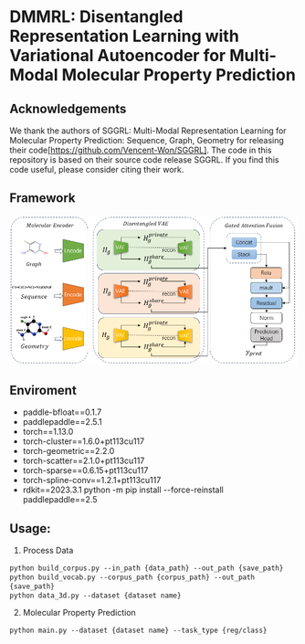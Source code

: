 # DMMRL: Disentangled Representation Learning with Variational Autoencoder for Multi-Modal Molecular Property Prediction

## Acknowledgements
We thank the authors of SGGRL: Multi-Modal Representation Learning for Molecular Property Prediction: Sequence, Graph, Geometry for releasing their code[https://github.com/Vencent-Won/SGGRL]. The code in this repository is based on their source code release SGGRL. If you find this code useful, please consider citing their work.

## Framework
![method](https://github.com/xulong0826/DMMRL/blob/main/DMMRL.png)

## Enviroment
- paddle-bfloat==0.1.7
- paddlepaddle==2.5.1
- torch==1.13.0
- torch-cluster==1.6.0+pt113cu117
- torch-geometric==2.2.0
- torch-scatter==2.1.0+pt113cu117
- torch-sparse==0.6.15+pt113cu117
- torch-spline-conv==1.2.1+pt113cu117
- rdkit==2023.3.1
python -m pip install --force-reinstall paddlepaddle==2.5
## Usage:

1. Process Data
```
python build_corpus.py --in_path {data_path} --out_path {save_path}
python build_vocab.py --corpus_path {corpus_path} --out_path {save_path}
python data_3d.py --dataset {dataset name}
```
2. Molecular Property Prediction
```
python main.py --dataset {dataset name} --task_type {reg/class}
```
